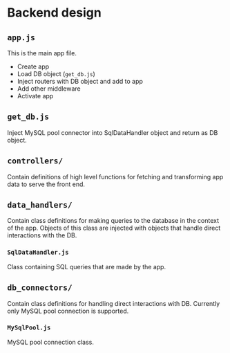 # Backend design


## ``app.js``
This is the main app file. 

- Create app
- Load DB object (``get_db.js``)
- Inject routers with DB object and add to app
- Add other middleware
- Activate app


## ``get_db.js``
Inject MySQL pool connector into SqlDataHandler object and return as DB object.

## ``controllers/``
Contain definitions of high level functions for fetching and transforming app data to serve the front end.

## ``data_handlers/``
Contain class definitions for making queries to the database in the context of the app. 
Objects of this class are injected with objects
that handle direct interactions with the DB.

### ``SqlDataHandler.js``
Class containing SQL queries that are made by the app.

## ``db_connectors/``
Contain class definitions for handling direct interactions with DB. Currently only MySQL pool connection is supported.

### ``MySqlPool.js``
MySQL pool connection class.

